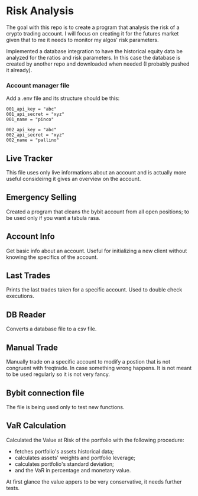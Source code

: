 # Risk Analysis

The goal with this repo is to create a program that analysis the risk of a crypto trading account. I will focus on creating it for the futures market given that to me it needs to monitor my algos' risk parameters.

Implemented a database integration to have the historical equity data be analyzed for the ratios and risk parameters. In this case the database is created by another repo and downloaded when needed (I probably pushed it already).

### Account manager file

Add a .env file and its structure should be this:

    001_api_key = "abc"
    001_api_secret = "xyz"
    001_name = "pinco"

    002_api_key = "abc"
    002_api_secret = "xyz"
    002_name = "pallino"

## Live Tracker

This file uses only live informations about an account and is actually more useful consideirng it gives an overview on the account.

## Emergency Selling

Created a program that cleans the bybit account from all open positions; to be used only if you want a tabula rasa.

## Account Info

Get basic info about an account. Useful for initializing a new client without knowing the specifics of the account.

## Last Trades

Prints the last trades taken for a specific account. Used to double check executions.

## DB Reader

Converts a database file to a csv file.

## Manual Trade

Manually trade on a specific account to modify a postion that is not congruent with freqtrade. In case something wrong happens.
It is not meant to be used regularly so it is not very fancy.

## Bybit connection file

The file is being used only to test new functions.

## VaR Calculation

Calculated the Value at Risk of the portfolio with the following procedure: 
- fetches portfolio's assets historical data;
- calculates assets' weights and portfolio leverage;
- calculates portfolio's standard deviation;
- and the VaR in percentage and monetary value.

At first glance the value appers to be very conservative, it needs further tests.
